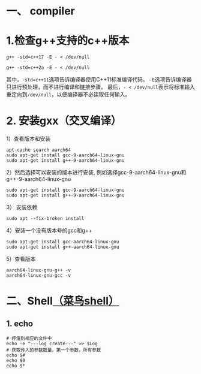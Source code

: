# 一、 compiler

# 1.检查g++支持的c++版本

```shell
g++ -std=c++17 -E - < /dev/null
```

```shell
g++ -std=c++2a -E - < /dev/null
```

其中，`-std=c++11`选项告诉编译器使用C++11标准编译代码。
`-E`选项告诉编译器只进行预处理，而不进行编译和链接步骤。
最后，`- < /dev/null`表示将标准输入重定向到`/dev/null`，以便编译器不必读取任何输入。

# 2. 安装gxx（交叉编译）

1）查看版本和安装

```shell
apt-cache search aarch64
sudo apt-get install gcc-9-aarch64-linux-gnu
sudo apt-get install g++-9-aarch64-linux-gnu
```



2）然后选择可以安装的版本进行安装, 例如选择gcc-9-aarch64-linux-gnu和g++-9-aarch64-linux-gnu

```shell
sudo apt-get install gcc-9-aarch64-linux-gnu
sudo apt-get install g++-9-aarch64-linux-gnu
```

3） 安装依赖

```shell
sudo apt --fix-broken install
```

4）安装一个没有版本号的gcc和g++

```shell
sudo apt-get install gcc-aarch64-linux-gnu 
sudo apt-get install g++-aarch64-linux-gnu
```

5）查看版本

```shell
aarch64-linux-gnu-g++ -v 
aarch64-linux-gnu-gcc -v
```

# 二、Shell[（菜鸟shell）](https://www.runoob.com/linux/linux-shell-passing-arguments.html)

## 1. echo

```shell
# 传值到相应的文件中
echo -e "---log create---" >> $Log
# 获取传入的参数数量，第一个参数，所有参数
echo $# 
echo $0
echo $*
```

